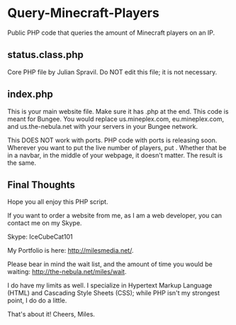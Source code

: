 # Query-Minecraft-Players
Public PHP code that queries the amount of Minecraft players on an IP.


<h2>status.class.php</h2>
Core PHP file by Julian Spravil. Do NOT edit this file; it is not necessary.


<h2>index.php</h2>
This is your main website file. Make sure it has .php at the end. This code is meant for Bungee.
You would replace us.mineplex.com, eu.mineplex.com, and us.the-nebula.net with your servers in your Bungee network.

This DOES NOT work with ports. PHP code with ports is releasing soon.
Wherever you want to put the live number of players, put <?php echo $players; ?> . Whether that be in a navbar, in the middle of your webpage, it doesn't matter. The result is the same.


<h2>Final Thoughts</h2>
Hope you all enjoy this PHP script.

If you want to order a website from me, as I am a web developer, you can contact me on my Skype.

Skype: IceCubeCat101

My Portfolio is here: http://milesmedia.net/.

Please bear in mind the wait list, and the amount of time you would be waiting: http://the-nebula.net/miles/wait.

I do have my limits as well. I specialize in Hypertext Markup Language (HTML) and Cascading Style Sheets (CSS); while PHP isn't my strongest point, I do do a little.

That's about it!
Cheers,
Miles.
